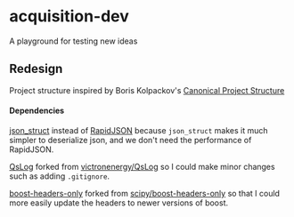 # acquisition-dev

A playground for testing new ideas

## Redesign

Project structure inspired by Boris Kolpackov's [Canonical Project Structure](https://www.open-std.org/jtc1/sc22/wg21/docs/papers/2018/p1204r0.html)

#### Dependencies

[json_struct](https://github.com/jorgen/json_struct/) instead of [RapidJSON](https://rapidjson.org/) because `json_struct` makes it much simpler to deserialize json, and we don't need the performance of RapidJSON.

[QsLog](https://github.com/gerwaric/QsLog) forked from [victronenergy/QsLog](https://github.com/victronenergy/QsLog) so I could make minor changes such as adding `.gitignore`.

[boost-headers-only](https://github.com/gerwaric/boost-headers-only) forked from [scipy/boost-headers-only](https://github.com/scipy/boost-headers-only) so that I could more easily update the headers to newer versions of boost.